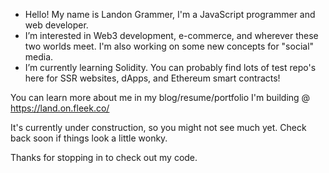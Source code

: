 - Hello! My name is Landon Grammer, I'm a JavaScript programmer and web developer. 
- I’m interested in Web3 development, e-commerce, and wherever these two worlds meet. I'm also working on some new concepts for "social" media.
- I’m currently learning Solidity. You can probably find lots of test repo's here for SSR websites, dApps, and Ethereum smart contracts!

You can learn more about me in my blog/resume/portfolio I'm building @ https://land.on.fleek.co/

It's currently under construction, so you might not see much yet. Check back soon if things look a little wonky.

Thanks for stopping in to check out my code.
